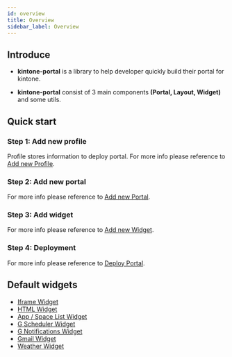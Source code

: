 ```yaml
---
id: overview
title: Overview
sidebar_label: Overview
---
```


## Introduce
- **kintone-portal** is a library to help developer quickly build their portal for kintone.

- **kintone-portal** consist of 3 main components **(Portal, Layout, Widget)** and some utils.

## Quick start

### Step 1: Add new profile
Profile stores information to deploy portal.
For more info please reference to [Add new Profile](profileManagement/addProfile).

### Step 2: Add new portal
For more info please reference to [Add new Portal](portalManagement/addPortal).

### Step 3: Add widget
For more info please reference to [Add new Widget](widgetManagement/addWidget).

### Step 4: Deployment
For more info please reference to [Deploy Portal](portalManagement/deployPortal).

## Default widgets
- [Iframe Widget](widgetManagement/widgets/iframe)
- [HTML Widget](widgetManagement/widgets/html)
- [App / Space List Widget](widgetManagement/widgets/appSpaceList)
- [G Scheduler Widget](widgetManagement/widgets/garoonScheduler)
- [G Notifications Widget](widgetManagement/widgets/garoonNotifications)
- [Gmail Widget](widgetManagement/widgets/gmail)
- [Weather Widget](widgetManagement/widgets/weather)

